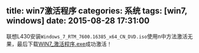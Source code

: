 title: win7激活程序
categories: 系统
tags: [win7, windows]
date: 2015-08-28 17:31:00
---
联想L430安装`Windows_7_RTM_7600.16385_x64_CN_DVD.iso`使用n中方法激活无果，最后下载[WIN7_激活程序.exe](http://pan.baidu.com/s/1gdCnVO3)成功激活！
